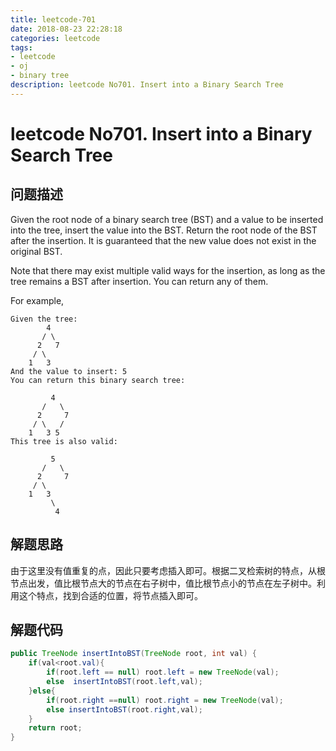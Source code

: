 ```yaml
---
title: leetcode-701
date: 2018-08-23 22:28:18
categories: leetcode
tags: 
- leetcode
- oj
- binary tree
description: leetcode No701. Insert into a Binary Search Tree
---
```

# leetcode No701. Insert into a Binary Search Tree

## 问题描述

Given the root node of a binary search tree (BST) and a value to be inserted into the tree, insert the value into the BST. Return the root node of the BST after the insertion. It is guaranteed that the new value does not exist in the original BST.

Note that there may exist multiple valid ways for the insertion, as long as the tree remains a BST after insertion. You can return any of them.

For example, 
```text
Given the tree:
        4
       / \
      2   7
     / \
    1   3
And the value to insert: 5
You can return this binary search tree:

         4
       /   \
      2     7
     / \   /
    1   3 5
This tree is also valid:

         5
       /   \
      2     7
     / \   
    1   3
         \
          4
```

## 解题思路
由于这里没有值重复的点，因此只要考虑插入即可。根据二叉检索树的特点，从根节点出发，值比根节点大的节点在右子树中，值比根节点小的节点在左子树中。利用这个特点，找到合适的位置，将节点插入即可。

## 解题代码
```java
public TreeNode insertIntoBST(TreeNode root, int val) {
    if(val<root.val){
        if(root.left == null) root.left = new TreeNode(val);
        else  insertIntoBST(root.left,val);
    }else{
        if(root.right ==null) root.right = new TreeNode(val);
        else insertIntoBST(root.right,val);
    }
    return root;
}
```
